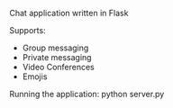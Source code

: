 Chat application written in Flask

Supports:
- Group messaging
- Private messaging
- Video Conferences
- Emojis

Running the application:
    python server.py